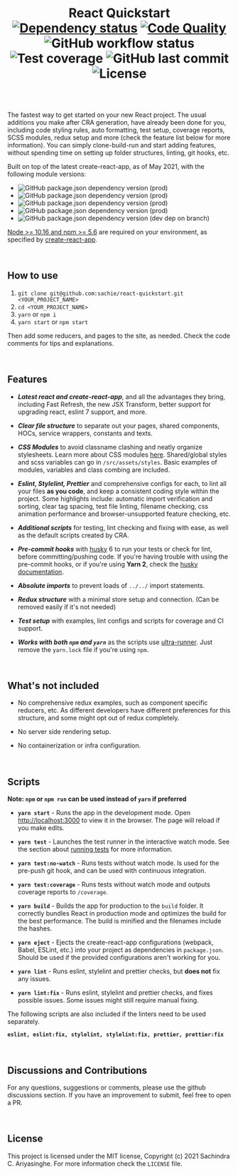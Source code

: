 <div align="center">
  <h1>
    React Quickstart
    <br />
    <a href="https://depfu.com/github/sachie/react-quickstart?project_id=25505"><img src="https://badges.depfu.com/badges/0de690f5a0f0bc7da4e9e469356bcf6f/overview.svg" alt="Dependency status"></a>
    <a href="https://www.codacy.com/gh/sachie/react-quickstart/dashboard?utm_source=github.com&amp;utm_medium=referral&amp;utm_content=sachie/react-quickstart&amp;utm_campaign=Badge_Grade"><img alt="Code Quality" src="https://img.shields.io/codacy/grade/7749bfe3bed84fb89ad4737d12fc63c8"></a>
    <img alt="GitHub workflow status" src="https://img.shields.io/github/workflow/status/sachie/react-quickstart/React%20Quickstart%20CI">
    <img alt="Test coverage" src="https://img.shields.io/codacy/coverage/7749bfe3bed84fb89ad4737d12fc63c8">
    <img alt="GitHub last commit" src="https://img.shields.io/github/last-commit/sachie/react-quickstart">
    <img alt="License" src="https://img.shields.io/github/license/sachie/react-quickstart?color=dark%20green">
    
  </h1>
</div>
<br /><br />

The fastest way to get started on your new React project. The usual additions you make after CRA generation, have already been done for you, including code styling rules, auto formatting, test setup, coverage reports, SCSS modules, redux setup and more (check the feature list below for more information). You can simply clone-build-run and start adding features, without spending time on setting up folder structures, linting, git hooks, etc.

Built on top of the latest create-react-app, as of May 2021, with the following module versions:

- <img alt="GitHub package.json dependency version (prod)" src="https://img.shields.io/github/package-json/dependency-version/sachie/react-quickstart/react">
- <img alt="GitHub package.json dependency version (prod)" src="https://img.shields.io/github/package-json/dependency-version/sachie/react-quickstart/react-scripts?label=react-scripts%20%28CRA%29">
- <img alt="GitHub package.json dependency version (prod)" src="https://img.shields.io/github/package-json/dependency-version/sachie/react-quickstart/react-router-dom">
- <img alt="GitHub package.json dependency version (prod)" src="https://img.shields.io/github/package-json/dependency-version/sachie/react-quickstart/redux">
- <img alt="GitHub package.json dependency version (dev dep on branch)" src="https://img.shields.io/github/package-json/dependency-version/sachie/react-quickstart/dev/eslint">

[Node >= 10.16 and npm >= 5.6](https://nodejs.org/en/) are required on your environment, as specified by [create-react-app](https://reactjs.org/docs/create-a-new-react-app.html#create-react-app).

&nbsp;

## How to use

1. `git clone git@github.com:sachie/react-quickstart.git <YOUR_PROJECT_NAME>`
2. `cd <YOUR_PROJECT_NAME>`
3. `yarn` or `npm i`
4. `yarn start` or `npm start`

Then add some reducers, and pages to the site, as needed.
Check the code comments for tips and explanations.

&nbsp;

## Features

- **_Latest react and create-react-app_**, and all the advantages they bring, including Fast Refresh, the new JSX Transform, better support for upgrading react, eslint 7 support, and more.

- **_Clear file structure_** to separate out your pages, shared components, HOCs, service wrappers, constants and texts.

- **_CSS Modules_** to avoid classname clashing and neatly organize stylesheets. Learn more about CSS modules [here](https://create-react-app.dev/docs/adding-a-css-modules-stylesheet/). Shared/global styles and scss variables can go in `/src/assets/styles`. Basic examples of modules, variables and class combing are included.

- **_Eslint, Stylelint, Prettier_** and comprehensive configs for each, to lint all your files **as you code**, and keep a consistent coding style within the project. Some highlights include: automatic import verification and sorting, clear tag spacing, test file linting, filename checking, css animation performance and browser-unsupported feature checking, etc.

- **_Additional scripts_** for testing, lint checking and fixing with ease, as well as the default scripts created by CRA.

- **_Pre-commit hooks_** with [husky](https://github.com/typicode/husky) 6 to run your tests or check for lint, before committing/pushing code. If you're having trouble with using the pre-commit hooks, or if you're using **Yarn 2**, check the [husky documentation](https://typicode.github.io/husky/#/?id=automatic-recommended).

- **_Absolute imports_** to prevent loads of `../../` import statements.

- **_Redux structure_** with a minimal store setup and connection. (Can be removed easily if it's not needed)

- **_Test setup_** with examples, lint configs and scripts for coverage and CI support.

- **_Works with both `npm` and `yarn`_** as the scripts use [ultra-runner](https://github.com/folke/ultra-runner). Just remove the `yarn.lock` file if you're using `npm`.

&nbsp;

## What's not included

- No comprehensive redux examples, such as component specific reducers, etc. As different developers have different preferences for this structure, and some might opt out of redux completely.

- No server side rendering setup.

- No containerization or infra configuration.

&nbsp;

## Scripts

**Note: `npm` or `npm run` can be used instead of `yarn` if preferred**
&nbsp;

- **`yarn start`** - Runs the app in the development mode. Open [http://localhost:3000](http://localhost:3000) to view it in the browser. The page will reload if you make edits.

- **`yarn test`** - Launches the test runner in the interactive watch mode. See the section about [running tests](https://facebook.github.io/create-react-app/docs/running-tests) for more information.

- **`yarn test:no-watch`** - Runs tests without watch mode. Is used for the pre-push git hook, and can be used with continuous integration.

- **`yarn test:coverage`** - Runs tests without watch mode and outputs coverage reports to `/coverage`.

- **`yarn build`** - Builds the app for production to the `build` folder. It correctly bundles React in production mode and optimizes the build for the best performance. The build is minified and the filenames include the hashes.

- **`yarn eject`** - Ejects the create-react-app configurations (webpack, Babel, ESLint, etc.) into your project as dependencies in `package.json`. Should be used if the provided configurations aren't working for you.

- **`yarn lint`** - Runs eslint, stylelint and prettier checks, but **does not** fix any issues.

- **`yarn lint:fix`** - Runs eslint, stylelint and prettier checks, and fixes possible issues. Some issues might still require manual fixing.

The following scripts are also included if the linters need to be used separately.

**`eslint, eslint:fix, stylelint, stylelint:fix, prettier, prettier:fix`**

&nbsp;

## Discussions and Contributions

For any questions, suggestions or comments, please use the github discussions section.
If you have an improvement to submit, feel free to open a PR.

&nbsp;

## License

This project is licensed under the MIT license, Copyright (c) 2021 Sachindra C. Ariyasinghe. For more information check the `LICENSE` file.
